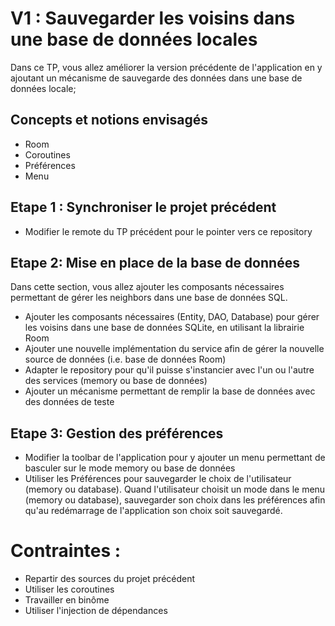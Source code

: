 # V1 : Sauvegarder les voisins dans une base de données locales
Dans ce TP, vous allez améliorer la version précédente de l'application en y ajoutant un mécanisme de sauvegarde des données dans une base de données locale; 

## Concepts et notions envisagés
- Room
- Coroutines
- Préférences
- Menu

## Etape 1 : Synchroniser le projet précédent 
- Modifier le remote du TP précédent pour le pointer vers ce repository

## Etape 2: Mise en place de la base de données 
Dans cette section, vous allez ajouter les composants nécessaires permettant de gérer les neighbors dans une base de données SQL. 
- Ajouter les composants nécessaires (Entity, DAO, Database) pour gérer les voisins dans une base de données SQLite, en utilisant la librairie Room
- Ajouter une nouvelle implémentation du service afin de gérer la nouvelle source de données (i.e. base de données Room)
- Adapter le repository pour qu'il puisse s'instancier avec l'un ou l'autre des services (memory ou base de données)
- Ajouter un mécanisme permettant de remplir la base de données avec des données de teste

## Etape 3: Gestion des préférences
- Modifier la toolbar de l'application pour y ajouter un menu permettant de basculer sur le mode memory ou base de données
- Utiliser les Préférences pour sauvegarder le choix de l'utilisateur (memory ou database). Quand l'utilisateur choisit un mode dans le menu (memory ou database), sauvegarder son choix dans les préférences afin qu'au redémarrage de l'application son choix soit sauvegardé.


# Contraintes :
- Repartir des sources du projet précédent
- Utiliser les coroutines
- Travailler en binôme
- Utiliser l'injection de dépendances   
